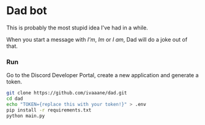 # Dad bot

This is probably the most stupid idea I've had in a while.

When you start a message with _I'm_, _Im_ or _I am_, Dad will do a joke out of that.

### Run

Go to the Discord Developer Portal, create a new application and generate a token.

```sh
git clone https://github.com/ivaaane/dad.git
cd dad
echo "TOKEN={replace this with your token!}" > .env
pip install -r requirements.txt
python main.py
```

